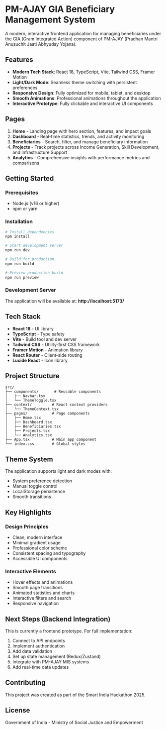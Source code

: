 # PM-AJAY GIA Beneficiary Management System

A modern, interactive frontend application for managing beneficiaries under the GIA (Gram Integrated Action) component of PM-AJAY (Pradhan Mantri Anusuchit Jaati Abhyuday Yojana).

## Features

- **Modern Tech Stack**: React 18, TypeScript, Vite, Tailwind CSS, Framer Motion
- **Light/Dark Mode**: Seamless theme switching with persistent preferences
- **Responsive Design**: Fully optimized for mobile, tablet, and desktop
- **Smooth Animations**: Professional animations throughout the application
- **Interactive Prototype**: Fully clickable and interactive UI components

## Pages

1. **Home** - Landing page with hero section, features, and impact goals
2. **Dashboard** - Real-time statistics, trends, and activity monitoring
3. **Beneficiaries** - Search, filter, and manage beneficiary information
4. **Projects** - Track projects across Income Generation, Skill Development, and Infrastructure Support
5. **Analytics** - Comprehensive insights with performance metrics and comparisons

## Getting Started

### Prerequisites

- Node.js (v16 or higher)
- npm or yarn

### Installation

```bash
# Install dependencies
npm install

# Start development server
npm run dev

# Build for production
npm run build

# Preview production build
npm run preview
```

### Development Server

The application will be available at: **http://localhost:5173/**

## Tech Stack

- **React 18** - UI library
- **TypeScript** - Type safety
- **Vite** - Build tool and dev server
- **Tailwind CSS** - Utility-first CSS framework
- **Framer Motion** - Animation library
- **React Router** - Client-side routing
- **Lucide React** - Icon library

## Project Structure

```
src/
├── components/       # Reusable components
│   ├── Navbar.tsx
│   └── ThemeToggle.tsx
├── context/         # React context providers
│   └── ThemeContext.tsx
├── pages/           # Page components
│   ├── Home.tsx
│   ├── Dashboard.tsx
│   ├── Beneficiaries.tsx
│   ├── Projects.tsx
│   └── Analytics.tsx
├── App.tsx          # Main app component
└── index.css        # Global styles
```

## Theme System

The application supports light and dark modes with:
- System preference detection
- Manual toggle control
- LocalStorage persistence
- Smooth transitions

## Key Highlights

### Design Principles
- Clean, modern interface
- Minimal gradient usage
- Professional color scheme
- Consistent spacing and typography
- Accessible UI components

### Interactive Elements
- Hover effects and animations
- Smooth page transitions
- Animated statistics and charts
- Interactive filters and search
- Responsive navigation

## Next Steps (Backend Integration)

This is currently a frontend prototype. For full implementation:
1. Connect to API endpoints
2. Implement authentication
3. Add data validation
4. Set up state management (Redux/Zustand)
5. Integrate with PM-AJAY MIS systems
6. Add real-time data updates

## Contributing

This project was created as part of the Smart India Hackathon 2025.

## License

Government of India - Ministry of Social Justice and Empowerment
